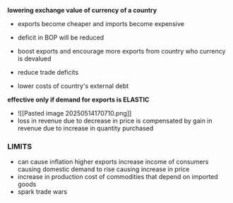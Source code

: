 **lowering exchange value of currency of a country**
- exports become cheaper and imports become expensive
- deficit in BOP will be reduced

- boost exports and encourage more exports from country who currency is devalued
- reduce trade deficits
- lower costs of country's external debt

**effective only if demand for exports is ELASTIC**

- ![[Pasted image 20250514170710.png]]
- loss in revenue due to decrease in price is compensated by gain in revenue due to increase in quantity purchased

### LIMITS
- can cause inflation
	  higher exports increase income of consumers causing domestic demand to rise causing increase in price
- increase in production cost of commodities that depend on imported goods
- spark trade wars